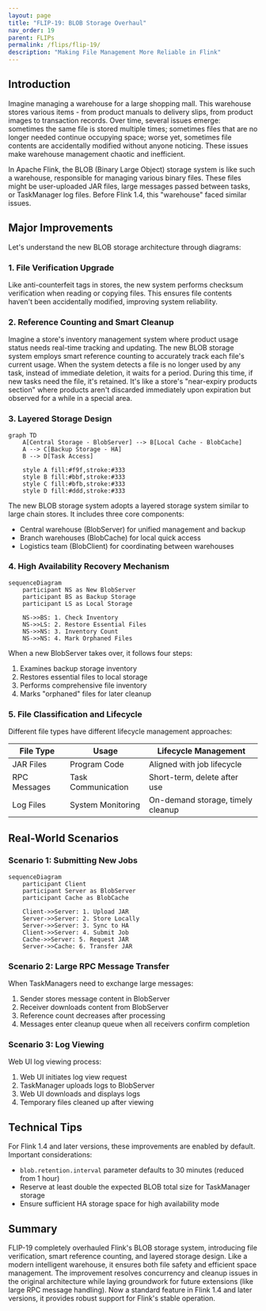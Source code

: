 ```yaml
---
layout: page
title: "FLIP-19: BLOB Storage Overhaul"
nav_order: 19
parent: FLIPs
permalink: /flips/flip-19/
description: "Making File Management More Reliable in Flink"
---
```


## Introduction

Imagine managing a warehouse for a large shopping mall. This warehouse stores various items - from product manuals to delivery slips, from product images to transaction records. Over time, several issues emerge: sometimes the same file is stored multiple times; sometimes files that are no longer needed continue occupying space; worse yet, sometimes file contents are accidentally modified without anyone noticing. These issues make warehouse management chaotic and inefficient.

In Apache Flink, the BLOB (Binary Large Object) storage system is like such a warehouse, responsible for managing various binary files. These files might be user-uploaded JAR files, large messages passed between tasks, or TaskManager log files. Before Flink 1.4, this "warehouse" faced similar issues.

## Major Improvements

Let's understand the new BLOB storage architecture through diagrams:

### 1. File Verification Upgrade

Like anti-counterfeit tags in stores, the new system performs checksum verification when reading or copying files. This ensures file contents haven't been accidentally modified, improving system reliability.

### 2. Reference Counting and Smart Cleanup

Imagine a store's inventory management system where product usage status needs real-time tracking and updating. The new BLOB storage system employs smart reference counting to accurately track each file's current usage. When the system detects a file is no longer used by any task, instead of immediate deletion, it waits for a period. During this time, if new tasks need the file, it's retained. It's like a store's "near-expiry products section" where products aren't discarded immediately upon expiration but observed for a while in a special area.

### 3. Layered Storage Design

```mermaid
graph TD
    A[Central Storage - BlobServer] --> B[Local Cache - BlobCache]
    A --> C[Backup Storage - HA]
    B --> D[Task Access]
    
    style A fill:#f9f,stroke:#333
    style B fill:#bbf,stroke:#333
    style C fill:#bfb,stroke:#333
    style D fill:#ddd,stroke:#333
```

The new BLOB storage system adopts a layered storage system similar to large chain stores. It includes three core components:
- Central warehouse (BlobServer) for unified management and backup
- Branch warehouses (BlobCache) for local quick access
- Logistics team (BlobClient) for coordinating between warehouses

### 4. High Availability Recovery Mechanism

```mermaid
sequenceDiagram
    participant NS as New BlobServer
    participant BS as Backup Storage
    participant LS as Local Storage
    
    NS->>BS: 1. Check Inventory
    NS->>LS: 2. Restore Essential Files
    NS->>NS: 3. Inventory Count
    NS->>NS: 4. Mark Orphaned Files
```

When a new BlobServer takes over, it follows four steps:
1. Examines backup storage inventory
2. Restores essential files to local storage
3. Performs comprehensive file inventory
4. Marks "orphaned" files for later cleanup

### 5. File Classification and Lifecycle

Different file types have different lifecycle management approaches:

| File Type | Usage | Lifecycle Management |
|-----------|-------|---------------------|
| JAR Files | Program Code | Aligned with job lifecycle |
| RPC Messages | Task Communication | Short-term, delete after use |
| Log Files | System Monitoring | On-demand storage, timely cleanup |

## Real-World Scenarios

### Scenario 1: Submitting New Jobs

```mermaid
sequenceDiagram
    participant Client
    participant Server as BlobServer
    participant Cache as BlobCache
    
    Client->>Server: 1. Upload JAR
    Server->>Server: 2. Store Locally
    Server->>Server: 3. Sync to HA
    Client->>Server: 4. Submit Job
    Cache->>Server: 5. Request JAR
    Server->>Cache: 6. Transfer JAR
```

### Scenario 2: Large RPC Message Transfer

When TaskManagers need to exchange large messages:
1. Sender stores message content in BlobServer
2. Receiver downloads content from BlobServer
3. Reference count decreases after processing
4. Messages enter cleanup queue when all receivers confirm completion

### Scenario 3: Log Viewing

Web UI log viewing process:
1. Web UI initiates log view request
2. TaskManager uploads logs to BlobServer
3. Web UI downloads and displays logs
4. Temporary files cleaned up after viewing

## Technical Tips

For Flink 1.4 and later versions, these improvements are enabled by default. Important considerations:

- `blob.retention.interval` parameter defaults to 30 minutes (reduced from 1 hour)
- Reserve at least double the expected BLOB total size for TaskManager storage
- Ensure sufficient HA storage space for high availability mode

## Summary

FLIP-19 completely overhauled Flink's BLOB storage system, introducing file verification, smart reference counting, and layered storage design. Like a modern intelligent warehouse, it ensures both file safety and efficient space management. The improvement resolves concurrency and cleanup issues in the original architecture while laying groundwork for future extensions (like large RPC message handling). Now a standard feature in Flink 1.4 and later versions, it provides robust support for Flink's stable operation.
